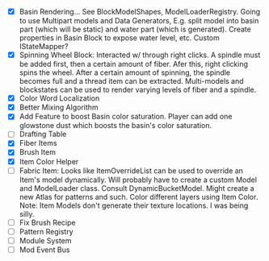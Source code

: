 - [x] Basin Rendering... See BlockModelShapes, ModelLoaderRegistry. Going to use Multipart models and Data Generators, E.g. split model into basin part (which will be static) and water part (which is generated). Create properties in Basin Block to expose water level, etc. Custom IStateMapper?
- [x] Spinning Wheel Block: Interacted w/ through right clicks. A spindle must be added first, then a certain amount of fiber. Afer this, right clicking spins the wheel. After a certain amount of spinning, the spindle becomes full and a thread item can be extracted. Multi-models and blockstates can be used to render varying levels of fiber and a spindle.
- [x] Color Word Localization
- [x] Better Mixing Algorithm
- [x] Add Feature to boost Basin color saturation. Player can add one glowstone dust which boosts the basin's color saturation.
- [ ] Drafting Table
- [x] Fiber Items
- [x] Brush Item
- [x] Item Color Helper
- [ ] Fabric Item: Looks like ItemOverrideList can be used to override an Item's model dynamically. Will probably have to create a custom Model and ModelLoader class. Consult DynamicBucketModel. Might create a new Atlas for patterns and such. Color different layers using Item Color. Note: Item Models don't generate their texture locations. I was being silly.
- [ ] Fix Brush Recipe
- [ ] Pattern Registry
- [ ] Module System
- [ ] Mod Event Bus